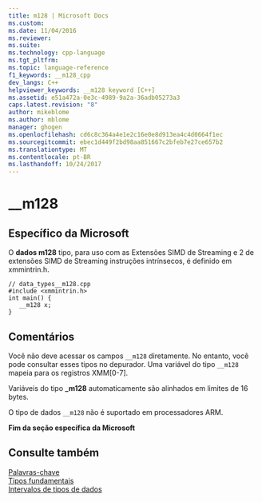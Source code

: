 ```yaml
---
title: m128 | Microsoft Docs
ms.custom: 
ms.date: 11/04/2016
ms.reviewer: 
ms.suite: 
ms.technology: cpp-language
ms.tgt_pltfrm: 
ms.topic: language-reference
f1_keywords: __m128_cpp
dev_langs: C++
helpviewer_keywords: __m128 keyword [C++]
ms.assetid: e51a472a-0e3c-4989-9a2a-36adb05273a3
caps.latest.revision: "8"
author: mikeblome
ms.author: mblome
manager: ghogen
ms.openlocfilehash: cd6c8c364a4e1e2c16e0e8d913ea4c4d0664f1ec
ms.sourcegitcommit: ebec1d449f2bd98aa851667c2bfeb7e27ce657b2
ms.translationtype: MT
ms.contentlocale: pt-BR
ms.lasthandoff: 10/24/2017
---
```

# <a name="m128"></a>__m128
## <a name="microsoft-specific"></a>Específico da Microsoft  
 O **dados m128** tipo, para uso com as Extensões SIMD de Streaming e 2 de extensões SIMD de Streaming instruções intrínsecos, é definido em xmmintrin.h.  
  
```  
// data_types__m128.cpp  
#include <xmmintrin.h>  
int main() {  
   __m128 x;  
}  
```  
  
## <a name="remarks"></a>Comentários  
 Você não deve acessar os campos `__m128` diretamente. No entanto, você pode consultar esses tipos no depurador. Uma variável do tipo `__m128` mapeia para os registros XMM[0-7].  
  
 Variáveis do tipo **_m128** automaticamente são alinhados em limites de 16 bytes.  
  
 O tipo de dados `__m128` não é suportado em processadores ARM.  
  
**Fim da seção específica da Microsoft**  
  
## <a name="see-also"></a>Consulte também  
 [Palavras-chave](../cpp/keywords-cpp.md)   
 [Tipos fundamentais](../cpp/fundamental-types-cpp.md)   
 [Intervalos de tipos de dados](../cpp/data-type-ranges.md)